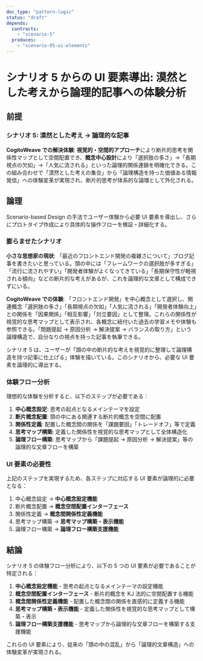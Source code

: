 ```yaml
---
doc_type: "pattern-logic"
status: "draft"
depends:
  contracts:
    - "scenario-5"
  produces:
    - "scenario-05-ui-elements"
---
```


# シナリオ 5 からの UI 要素導出: 漠然とした考えから論理的記事への体験分析

## 前提

### シナリオ 5: 漠然とした考え → 論理的な記事

<!-- PREMISE_BEGIN: scenario-5 -->

**CogitoWeave での解決体験**: **視覚的・空間的アプローチ**により断片的思考を関係性マップとして空間配置でき、**概念中心設計**により「選択肢の多さ」→「長期視点の欠如」→「人気に流される」といった論理的関係連鎖を明確化できる。この組み合わせで「漠然とした考えの集合」から「論理構造を持った価値ある情報発信」への体験変革が実現され、断片的思考が体系的な論理として外化される。

<!-- PREMISE_END: scenario-5 -->

## 論理

Scenario-based Design の手法でユーザー体験から必要 UI 要素を導出し、さらにプロトタイプ作成により具体的な操作フローを検証・詳細化する。

### 膨らませたシナリオ

**小さな思想家の現状**: 「最近のフロントエンド開発の複雑さについて」ブログ記事を書きたいと思っている。頭の中には「フレームワークの選択肢が多すぎる」「流行に流されやすい」「開発者体験がよくなってきている」「長期保守性が軽視される傾向」などの断片的な考えがあるが、これを論理的な文章として構成できずにいる。

**CogitoWeave での体験**: 「フロントエンド開発」を中心概念として選択し、関連概念「選択肢の多さ」「長期視点の欠如」「人気に流される」「開発者体験向上」との関係を「因果関係」「相互影響」「対立要因」として整理。これらの関係性が視覚的な思考マップとして表示され、各概念に紐付いた過去の学習メモや体験も参照できる。「問題提起 → 原因分析 → 解決提案 → バランスの取り方」という論理構造で、自分なりの視点を持った記事を執筆できる。

シナリオ 5 は、ユーザーが「頭の中の断片的な考えを視覚的に整理して論理構造を持つ記事に仕上げる」体験を描いている。このシナリオから、必要な UI 要素を論理的に導出する。

### 体験フロー分析

理想的な体験を分析すると、以下のステップが必要である：

1. **中心概念設定**: 思考の起点となるメインテーマを設定
2. **断片概念配置**: 頭の中にある関連する断片的概念を空間に配置
3. **関係性定義**: 配置した概念間の関係を「課題要因」「トレードオフ」等で定義
4. **思考マップ構築**: 定義した関係性を視覚的な思考マップとして全体構造化
5. **論理フロー構築**: 思考マップから「課題提起 → 原因分析 → 解決提案」等の論理的な文章フローを構築

### UI 要素の必要性

上記のステップを実現するため、各ステップに対応する UI 要素が論理的に必要となる：

1. 中心概念設定 → **中心概念設定機能**
2. 断片概念配置 → **概念空間配置インターフェース**
3. 関係性定義 → **概念間関係性定義機能**
4. 思考マップ構築 → **思考マップ構築・表示機能**
5. 論理フロー構築 → **論理フロー構築支援機能**

## 結論

シナリオ 5 の体験フロー分析により、以下の 5 つの UI 要素が必要であることが特定される：

<!-- GLOBAL_CONCLUSION_BEGIN: scenario-05-ui-elements -->

1. **中心概念設定機能** - 思考の起点となるメインテーマの設定機能
2. **概念空間配置インターフェース** - 断片的概念を KJ 法的に空間配置する機能
3. **概念間関係性定義機能** - 配置した概念間の関係を直感的に定義する機能
4. **思考マップ構築・表示機能** - 定義した関係性を視覚的な思考マップとして構築・表示
5. **論理フロー構築支援機能** - 思考マップから論理的な文章フローを構築する支援機能

<!-- GLOBAL_CONCLUSION_END: scenario-05-ui-elements -->

これらの UI 要素により、従来の「頭の中の混乱」から「論理的文章構造」への体験変革が実現される。
